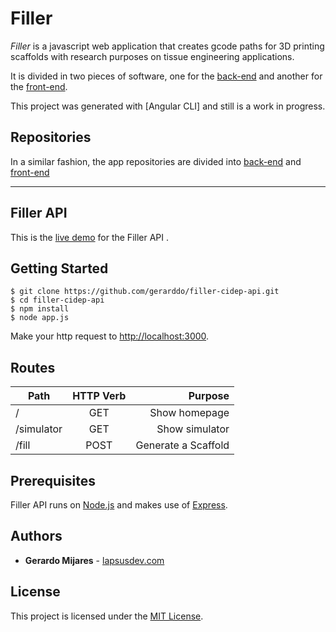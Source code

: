 # Filler 
_Filler_ is a javascript web application that creates gcode paths for 3D printing scaffolds with research purposes on tissue engineering applications.

It is divided in two pieces of software, one for the [back-end](https://filler-cidep-b.herokuapp.com) and another for the [front-end](https://filler-cidep.herokuapp.com). 

This project was generated with [Angular CLI] and still is a work in progress.

## Repositories
In a similar fashion, the app repositories are divided into [back-end](https://github.com/gerarddo/filler-cidep-api) and [front-end](https://github.com/gerarddo/filler-cidep)

---
## Filler API

This is the [live demo](https://filler-cidep.herokuapp.com) for the Filler API .


## Getting Started

```
$ git clone https://github.com/gerarddo/filler-cidep-api.git
$ cd filler-cidep-api
$ npm install
$ node app.js
```

Make your http request to [http://localhost:3000](http://localhost:3000).

## Routes

| Path | HTTP Verb | Purpose |
| ------------- |:-------------:| -----:|
| / | GET | Show homepage |
| /simulator | GET | Show simulator |
| /fill | POST | Generate a Scaffold |


## Prerequisites

Filler API runs on [Node.js](https://nodejs.org/en/) and makes use of [Express](https://expressjs.com).

## Authors

* **Gerardo Mijares** - [lapsusdev.com](https://lapsusdev.com)

## License

This project is licensed under the [MIT License](https://en.wikipedia.org/wiki/MIT_License).


